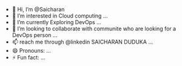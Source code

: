 - 👋 Hi, I’m @Saicharan
- 👀 I’m interested in Cloud computing ...
- 🌱 I’m currently Exploring DevOps  ...
- 💞️ I’m looking to collaborate with communite who are looking for a DevOps person ...
- 📫 reach me through @linkedin SAICHARAN DUDUKA ...
- 😄 Pronouns: ...
- ⚡ Fun fact: ...

<!---
charan333777/charan333777 is a ✨ special ✨ repository because its `README.md` (this file) appears on your GitHub profile.
You can click the Preview link to take a look at your changes.
--->
